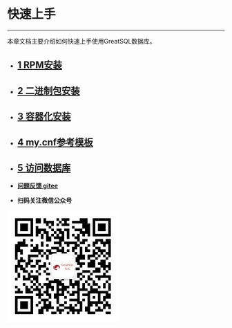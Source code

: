 # 快速上手
---

本章文档主要介绍如何快速上手使用GreatSQL数据库。

- ## [1 RPM安装](./3-1-quick-start-with-rpm.md)
- ## [2 二进制包安装](./3-2-quick-start-with-tarball.md)
- ## [3 容器化安装](./3-3-quick-start-with-docker.md)
- ## [4 my.cnf参考模板](./3-4-quick-start-with-cnf.md)
- ## [5 访问数据库](./3-5-quick-start-dbrw.md)


- **[问题反馈 gitee](https://gitee.com/GreatSQL/GreatSQL-Manual/issues)**

- **扫码关注微信公众号**

![greatsql-wx](../greatsql-wx.jpg)
